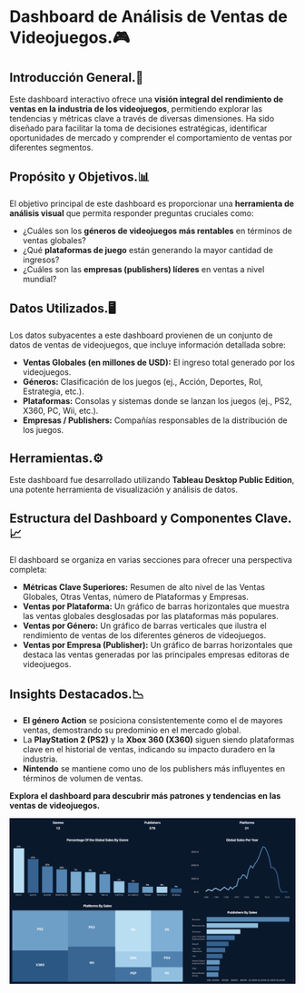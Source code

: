 # Dashboard de Análisis de Ventas de Videojuegos.🎮

## Introducción General.🚀

Este dashboard interactivo ofrece una **visión integral del rendimiento de ventas en la industria de los videojuegos**, permitiendo explorar las tendencias y métricas clave a través de diversas dimensiones. Ha sido diseñado para facilitar la toma de decisiones estratégicas, identificar oportunidades de mercado y comprender el comportamiento de ventas por diferentes segmentos.

## Propósito y Objetivos.📊

El objetivo principal de este dashboard es proporcionar una **herramienta de análisis visual** que permita responder preguntas cruciales como:

* ¿Cuáles son los **géneros de videojuegos más rentables** en términos de ventas globales?
* ¿Qué **plataformas de juego** están generando la mayor cantidad de ingresos?
* ¿Cuáles son las **empresas (publishers) líderes** en ventas a nivel mundial?

## Datos Utilizados.🖥️

Los datos subyacentes a este dashboard provienen de un conjunto de datos de ventas de videojuegos, que incluye información detallada sobre:

* **Ventas Globales (en millones de USD):** El ingreso total generado por los videojuegos.
* **Géneros:** Clasificación de los juegos (ej., Acción, Deportes, Rol, Estrategia, etc.).
* **Plataformas:** Consolas y sistemas donde se lanzan los juegos (ej., PS2, X360, PC, Wii, etc.).
* **Empresas / Publishers:** Compañías responsables de la distribución de los juegos.

## Herramientas.⚙️

Este dashboard fue desarrollado utilizando **Tableau Desktop Public Edition**, una potente herramienta de visualización y análisis de datos.

## Estructura del Dashboard y Componentes Clave.📈

El dashboard se organiza en varias secciones para ofrecer una perspectiva completa:

* **Métricas Clave Superiores:** Resumen de alto nivel de las Ventas Globales, Otras Ventas, número de Plataformas y Empresas.
* **Ventas por Plataforma:** Un gráfico de barras horizontales que muestra las ventas globales desglosadas por las plataformas más populares.
* **Ventas por Género:** Un gráfico de barras verticales que ilustra el rendimiento de ventas de los diferentes géneros de videojuegos.
* **Ventas por Empresa (Publisher):** Un gráfico de barras horizontales que destaca las ventas generadas por las principales empresas editoras de videojuegos.

## Insights Destacados.📉

* **El género Action** se posiciona consistentemente como el de mayores ventas, demostrando su predominio en el mercado global.
* La **PlayStation 2 (PS2)** y la **Xbox 360 (X360)** siguen siendo plataformas clave en el historial de ventas, indicando su impacto duradero en la industria.
* **Nintendo** se mantiene como uno de los publishers más influyentes en términos de volumen de ventas.

**Explora el dashboard para descubrir más patrones y tendencias en las ventas de videojuegos.**

![Vista previa del Dashboard de Ventas de Videojuegos](dg.png)
